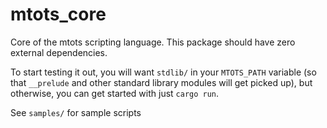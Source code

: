 # mtots_core

Core of the mtots scripting language.
This package should have zero external dependencies.

To start testing it out, you will want `stdlib/` in your
`MTOTS_PATH` variable (so that `__prelude` and other
standard library modules will get picked up), but otherwise,
you can get started with just `cargo run`.

See `samples/` for sample scripts
